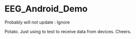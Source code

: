 # EEG_Android_Demo
Probably will not update : Ignore

Potato. Just using to test to receive data from devices.
Cheers. 
